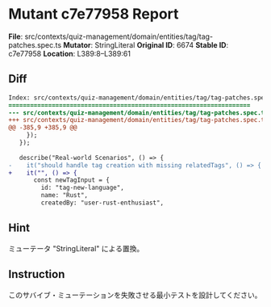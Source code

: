 # Mutant c7e77958 Report

**File**: src/contexts/quiz-management/domain/entities/tag/tag-patches.spec.ts
**Mutator**: StringLiteral
**Original ID**: 6674
**Stable ID**: c7e77958
**Location**: L389:8–L389:61

## Diff

```diff
Index: src/contexts/quiz-management/domain/entities/tag/tag-patches.spec.ts
===================================================================
--- src/contexts/quiz-management/domain/entities/tag/tag-patches.spec.ts	original
+++ src/contexts/quiz-management/domain/entities/tag/tag-patches.spec.ts	mutated #6674
@@ -385,9 +385,9 @@
     });
   });
 
   describe("Real-world Scenarios", () => {
-    it("should handle tag creation with missing relatedTags", () => {
+    it("", () => {
       const newTagInput = {
         id: "tag-new-language",
         name: "Rust",
         createdBy: "user-rust-enthusiast",
```

## Hint

ミューテータ "StringLiteral" による置換。

## Instruction

このサバイブ・ミューテーションを失敗させる最小テストを設計してください。
